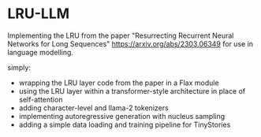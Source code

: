 # LRU-LLM
Implementing the LRU from the paper "Resurrecting Recurrent Neural Networks for Long Sequences" https://arxiv.org/abs/2303.06349 for use in language modelling.

simply:
  - wrapping the LRU layer code from the paper in a Flax module
  - using the LRU layer within a transformer-style architecture in place of self-attention
  - adding character-level and llama-2 tokenizers
  - implementing autoregressive generation with nucleus sampling
  - adding a simple data loading and training pipeline for TinyStories
